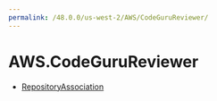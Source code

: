 ```yaml
---
permalink: /48.0.0/us-west-2/AWS/CodeGuruReviewer/
---
```


# AWS.CodeGuruReviewer



* [RepositoryAssociation](RepositoryAssociation.md)